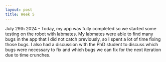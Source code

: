 ```yaml
---
layout: post
title: Week 5
---
```


July 29th 2024 - Today, my app was fully completed so we started some testing on the robot with labmates. My labmates were able to find many bugs in the app that I did not catch previously, so I spent a lot of time fixing those bugs. I also had a discussion with the PhD student to discuss which bugs were necessary to fix and which bugs we can fix for the next iteration due to time crunches.
